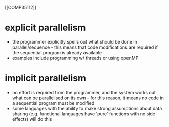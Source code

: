 [[COMP35112]]

# explicit parallelism

- the programmer explicitly spells out what should be done in parallel/sequence - this means that code modifications are required if the sequential program is already available
- examples include programming w/ threads or using openMP

# implicit parallelism

- no effort is required from the programmer, and the system works out what can be parallelised on its own - for this reason, it means no code in a sequential program must be modified
- some languages with the ability to make strong assumptions about data sharing (e.g. functional languages have 'pure' functions with no side effects) will do this